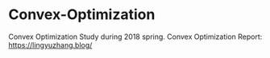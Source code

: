 # Convex-Optimization
Convex Optimization Study during 2018 spring.
Convex Optimization Report: https://lingyuzhang.blog/
